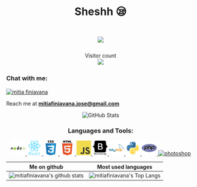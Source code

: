 <h1 align=center> Sheshh 😪 </h1>
<h1 align=center><img src="https://readme-typing-svg.herokuapp.com?font=jetbrains+mono&color=%teal&size=23&center=true&vCenter=true&lines=De+Ahoanaaa+?"></h1>

<p align="center"> 
  Visitor count<br>
  <img src="https://profile-counter.glitch.me/mitiafiniavana/count.svg" />
</p>


<h3 align="left">Chat with me:</h3>
<p align="left">
<a href="https://web.facebook.com/mitia.grosminet" target="blank"><img align="center" src="https://raw.githubusercontent.com/rahuldkjain/github-profile-readme-generator/master/src/images/icons/Social/facebook.svg" alt="mitia finiavana" height="30" width="40" /></a>
</p>

Reach me at **mitiafiniavana.jose@gmail.com**


<p align="center">
    <img src="https://github-readme-streak-stats.herokuapp.com?user=mitiafiniavana&theme=solarized-dark&theme=leafy&ring=047884&sideNums=06ACBD&dates=06ACBD&currStreakNum=06ACBD&currStreakLabel=06ACBD&background=ffffff00&hide_border=true&stroke=ffffff00" alt="GitHub Stats" /> </p>
    
<div align="center"> 




</div>

<h3 align="center">Languages and Tools:</h3>
<div align="center"> 

<a href="https://nodejs.org" target="_blank" rel="noreferrer"> <img src="https://raw.githubusercontent.com/devicons/devicon/master/icons/nodejs/nodejs-original-wordmark.svg" alt="nodejs" width="40" height="40"/> </a>
<a href="https://reactjs.org/" target="_blank" rel="noreferrer"> <img src="https://raw.githubusercontent.com/devicons/devicon/master/icons/react/react-original-wordmark.svg" alt="react" width="40" height="40"/> </a> 
<a href="https://www.w3schools.com/css/" target="_blank" rel="noreferrer"> <img src="https://raw.githubusercontent.com/devicons/devicon/master/icons/css3/css3-original-wordmark.svg" alt="css3" width="40" height="40"/> </a> 
<a href="https://www.w3.org/html/" target="_blank" rel="noreferrer"> <img src="https://raw.githubusercontent.com/devicons/devicon/master/icons/html5/html5-original-wordmark.svg" alt="html5" width="40" height="40"/> </a> 
<a href="https://developer.mozilla.org/en-US/docs/Web/JavaScript" target="_blank" rel="noreferrer"> <img src="https://raw.githubusercontent.com/devicons/devicon/master/icons/javascript/javascript-original.svg" alt="javascript" width="40" height="40"/> </a>
<a href="https://getbootstrap.com" target="_blank" rel="noreferrer"> <img src="https://raw.githubusercontent.com/devicons/devicon/master/icons/bootstrap/bootstrap-plain-wordmark.svg" alt="bootstrap" width="40" height="40"/> </a> 
<a href="https://www.mysql.com/" target="_blank" rel="noreferrer"> <img src="https://raw.githubusercontent.com/devicons/devicon/master/icons/mysql/mysql-original-wordmark.svg" alt="mysql" width="40" height="40"/> </a> 
<a href="https://www.python.org" target="_blank" rel="noreferrer"> <img src="https://raw.githubusercontent.com/devicons/devicon/master/icons/python/python-original.svg" alt="python" width="40" height="40"/> </a> 
<a href="https://www.php.org" target="_blank" rel="noreferrer"> <img src="https://raw.githubusercontent.com/devicons/devicon/master/icons/php/php-original.svg" alt="php" width="40" height="40"/> </a>
<a href="https://www.adobe.com" target="_blank" rel="noreferrer"> <img src="https://raw.githubusercontent.com/devicons/devicon/master/icons/photoshop/https://worldvectorlogo.com/logo/adobe-photoshop-cs6)" alt="photoshop" width="40" height="40"/> </a>
  
      
    
</div>


Me on github                                                                                                                                             | Most used languages |
-------------------------------------------------------------------------------------------------------------------------------------------------------- | --------------------------- |
![mitiafiniavana's github stats](https://github-readme-stats.vercel.app/api?username=mitiafiniavana&theme=blue-green&hide_border=true&include_all_commits=false&count_private=false) | ![mitiafiniavana's Top Langs](https://github-readme-stats.vercel.app/api/top-langs/?username=mitiafiniavana&theme=blue-green&hide_border=true&include_all_commits=false&count_private=false&layout=compact)




 
